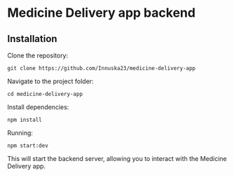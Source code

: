 # Medicine Delivery app backend

## Installation

Clone the repository:

```
git clone https://github.com/Innuska23/medicine-delivery-app
```

Navigate to the project folder:

```
cd medicine-delivery-app
```

Install dependencies:

```
npm install
```

Running:

```
npm start:dev
```

This will start the backend server, allowing you to interact with the Medicine Delivery app.
